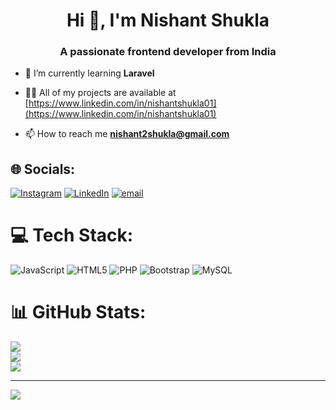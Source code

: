 <h1 align="center">Hi 👋, I'm Nishant Shukla</h1>
<h3 align="center">A passionate frontend developer from India</h3>

- 🌱 I’m currently learning **Laravel**

- 👨‍💻 All of my projects are available at [https://www.linkedin.com/in/nishantshukla01](https://www.linkedin.com/in/nishantshukla01)

- 📫 How to reach me **nishant2shukla@gmail.com**
## 🌐 Socials:
[![Instagram](https://img.shields.io/badge/Instagram-%23E4405F.svg?logo=Instagram&logoColor=white)](https://instagram.com/_shukla_nishant) [![LinkedIn](https://img.shields.io/badge/LinkedIn-%230077B5.svg?logo=linkedin&logoColor=white)](https://linkedin.com/in/nishantshukla01) [![email](https://img.shields.io/badge/Email-D14836?logo=gmail&logoColor=white)](mailto:nishant2shukla@gmail.com) 

# 💻 Tech Stack:
![JavaScript](https://img.shields.io/badge/javascript-%23323330.svg?style=for-the-badge&logo=javascript&logoColor=%23F7DF1E) ![HTML5](https://img.shields.io/badge/html5-%23E34F26.svg?style=for-the-badge&logo=html5&logoColor=white) ![PHP](https://img.shields.io/badge/php-%23777BB4.svg?style=for-the-badge&logo=php&logoColor=white) ![Bootstrap](https://img.shields.io/badge/bootstrap-%238511FA.svg?style=for-the-badge&logo=bootstrap&logoColor=white) ![MySQL](https://img.shields.io/badge/mysql-4479A1.svg?style=for-the-badge&logo=mysql&logoColor=white)
# 📊 GitHub Stats:
![](https://github-readme-stats.vercel.app/api?username=Nishant1273&theme=merko&hide_border=false&include_all_commits=false&count_private=false)<br/>
![](https://nirzak-streak-stats.vercel.app/?user=Nishant1273&theme=merko&hide_border=false)<br/>
![](https://github-readme-stats.vercel.app/api/top-langs/?username=Nishant1273&theme=merko&hide_border=false&include_all_commits=false&count_private=false&layout=compact)

---
[![](https://visitcount.itsvg.in/api?id=Nishant1273&icon=0&color=0)](https://visitcount.itsvg.in)

